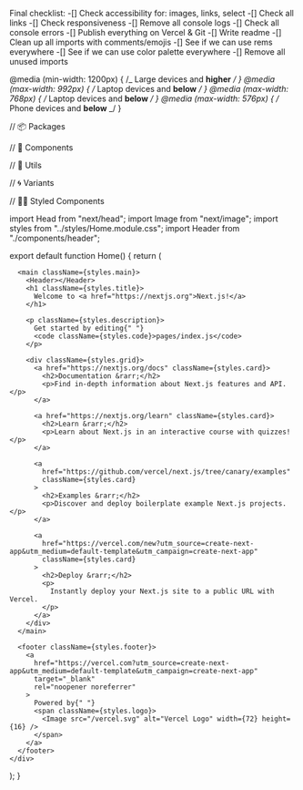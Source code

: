 Final checklist:
-[] Check accessibility for: images, links, select
-[] Check all links
-[] Check responsiveness
-[] Remove all console logs
-[] Check all console errors
-[] Publish everything on Vercel & Git
-[] Write readme
-[] Clean up all imports with comments/emojis
-[] See if we can use rems everywhere
-[] See if we can use color palette everywhere
-[] Remove all unused imports

@media (min-width: 1200px) {
/_ Large devices and **higher** _/
}
@media (max-width: 992px) {
/_ Laptop devices and **below** _/
}
@media (max-width: 768px) {
/_ Laptop devices and **below** _/
}
@media (max-width: 576px) {
/_ Phone devices and **below** _/
}

// 📦 Packages

// 🌱 Components

// 🧰 Utils

// 🌀 Variants

// 💅🏽 Styled Components

import Head from "next/head";
import Image from "next/image";
import styles from "../styles/Home.module.css";
import Header from "./components/header";

export default function Home() {
return (

<div className={styles.container}>
<Head>
<title>Dept Work</title>
<meta name="description" content="Generated by create next app" />
<link rel="icon" href="/favicon.ico" />
</Head>

      <main className={styles.main}>
        <Header></Header>
        <h1 className={styles.title}>
          Welcome to <a href="https://nextjs.org">Next.js!</a>
        </h1>

        <p className={styles.description}>
          Get started by editing{" "}
          <code className={styles.code}>pages/index.js</code>
        </p>

        <div className={styles.grid}>
          <a href="https://nextjs.org/docs" className={styles.card}>
            <h2>Documentation &rarr;</h2>
            <p>Find in-depth information about Next.js features and API.</p>
          </a>

          <a href="https://nextjs.org/learn" className={styles.card}>
            <h2>Learn &rarr;</h2>
            <p>Learn about Next.js in an interactive course with quizzes!</p>
          </a>

          <a
            href="https://github.com/vercel/next.js/tree/canary/examples"
            className={styles.card}
          >
            <h2>Examples &rarr;</h2>
            <p>Discover and deploy boilerplate example Next.js projects.</p>
          </a>

          <a
            href="https://vercel.com/new?utm_source=create-next-app&utm_medium=default-template&utm_campaign=create-next-app"
            className={styles.card}
          >
            <h2>Deploy &rarr;</h2>
            <p>
              Instantly deploy your Next.js site to a public URL with Vercel.
            </p>
          </a>
        </div>
      </main>

      <footer className={styles.footer}>
        <a
          href="https://vercel.com?utm_source=create-next-app&utm_medium=default-template&utm_campaign=create-next-app"
          target="_blank"
          rel="noopener noreferrer"
        >
          Powered by{" "}
          <span className={styles.logo}>
            <Image src="/vercel.svg" alt="Vercel Logo" width={72} height={16} />
          </span>
        </a>
      </footer>
    </div>

);
}
